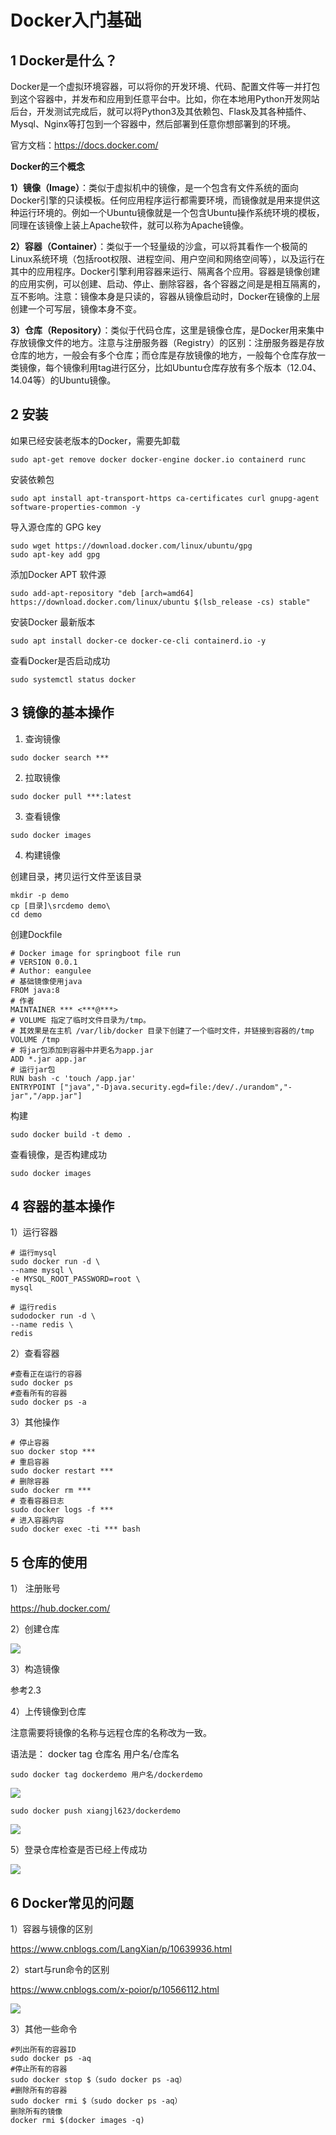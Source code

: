 # Docker入门基础

## 1 Docker是什么？

Docker是一个虚拟环境容器，可以将你的开发环境、代码、配置文件等一并打包到这个容器中，并发布和应用到任意平台中。比如，你在本地用Python开发网站后台，开发测试完成后，就可以将Python3及其依赖包、Flask及其各种插件、Mysql、Nginx等打包到一个容器中，然后部署到任意你想部署到的环境。

官方文档：https://docs.docker.com/

**Docker的三个概念**

**1）镜像（Image）**：类似于虚拟机中的镜像，是一个包含有文件系统的面向Docker引擎的只读模板。任何应用程序运行都需要环境，而镜像就是用来提供这种运行环境的。例如一个Ubuntu镜像就是一个包含Ubuntu操作系统环境的模板，同理在该镜像上装上Apache软件，就可以称为Apache镜像。

**2）容器（Container）**：类似于一个轻量级的沙盒，可以将其看作一个极简的Linux系统环境（包括root权限、进程空间、用户空间和网络空间等），以及运行在其中的应用程序。Docker引擎利用容器来运行、隔离各个应用。容器是镜像创建的应用实例，可以创建、启动、停止、删除容器，各个容器之间是是相互隔离的，互不影响。注意：镜像本身是只读的，容器从镜像启动时，Docker在镜像的上层创建一个可写层，镜像本身不变。

**3）仓库（Repository）**：类似于代码仓库，这里是镜像仓库，是Docker用来集中存放镜像文件的地方。注意与注册服务器（Registry）的区别：注册服务器是存放仓库的地方，一般会有多个仓库；而仓库是存放镜像的地方，一般每个仓库存放一类镜像，每个镜像利用tag进行区分，比如Ubuntu仓库存放有多个版本（12.04、14.04等）的Ubuntu镜像。

## 2 安装

如果已经安装老版本的Docker，需要先卸载

```
sudo apt-get remove docker docker-engine docker.io containerd runc
```

安装依赖包

```
sudo apt install apt-transport-https ca-certificates curl gnupg-agent software-properties-common -y
```

导入源仓库的 GPG key

```
sudo wget https://download.docker.com/linux/ubuntu/gpg
sudo apt-key add gpg
```

添加Docker APT 软件源

```
sudo add-apt-repository "deb [arch=amd64] https://download.docker.com/linux/ubuntu $(lsb_release -cs) stable"
```

安装Docker 最新版本

```
sudo apt install docker-ce docker-ce-cli containerd.io -y
```

查看Docker是否启动成功

```
sudo systemctl status docker
```

## 3 镜像的基本操作

1) 查询镜像

```
sudo docker search ***
```

2) 拉取镜像

```
sudo docker pull ***:latest
```

3) 查看镜像

```
sudo docker images
```

4) 构建镜像

创建目录，拷贝运行文件至该目录

```
mkdir -p demo
cp [目录]\srcdemo demo\
cd demo
```

创建Dockfile

```
# Docker image for springboot file run
# VERSION 0.0.1
# Author: eangulee
# 基础镜像使用java
FROM java:8
# 作者
MAINTAINER *** <***@***>
# VOLUME 指定了临时文件目录为/tmp。
# 其效果是在主机 /var/lib/docker 目录下创建了一个临时文件，并链接到容器的/tmp
VOLUME /tmp 
# 将jar包添加到容器中并更名为app.jar
ADD *.jar app.jar 
# 运行jar包
RUN bash -c 'touch /app.jar'
ENTRYPOINT ["java","-Djava.security.egd=file:/dev/./urandom","-jar","/app.jar"]
```

构建

```
sudo docker build -t demo .
```

查看镜像，是否构建成功

```
sudo docker images
```

## 4 容器的基本操作

1）运行容器

```
# 运行mysql
sudo docker run -d \
--name mysql \
-e MYSQL_ROOT_PASSWORD=root \
mysql
```

```
# 运行redis
sudodocker run -d \
--name redis \
redis
```

2）查看容器

```
#查看正在运行的容器
sudo docker ps
#查看所有的容器
sudo docker ps -a
```

3）其他操作

```
# 停止容器
suo docker stop ***
# 重启容器
sudo docker restart ***
# 删除容器
sudo docker rm ***
# 查看容器日志
sudo docker logs -f ***
# 进入容器内容
sudo docker exec -ti *** bash
```

## 5 仓库的使用

1） 注册账号

https://hub.docker.com/

2）创建仓库

![](images/01/1.jpg)

3）构造镜像

参考2.3

4）上传镜像到仓库

注意需要将镜像的名称与远程仓库的名称改为一致。

语法是： docker tag 仓库名 用户名/仓库名

```
sudo docker tag dockerdemo 用户名/dockerdemo
```

![](images/01/3.jpg)

```
sudo docker push xiangjl623/dockerdemo
```

![](images/01/4.jpg)

5）登录仓库检查是否已经上传成功

![](images/01/5.jpg)

## 6 Docker常见的问题

1）容器与镜像的区别

https://www.cnblogs.com/LangXian/p/10639936.html

2）start与run命令的区别

https://www.cnblogs.com/x-poior/p/10566112.html

![](images/01/2.jpg)

3）其他一些命令

```
#列出所有的容器ID
sudo docker ps -aq
#停止所有的容器
sudo docker stop $（sudo docker ps -aq）
#删除所有的容器
sudo docker rmi $（sudo docker ps -aq）
删除所有的镜像
docker rmi $(docker images -q)
```

# 